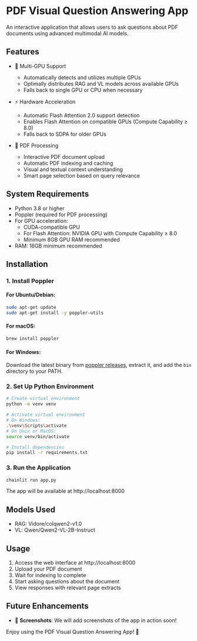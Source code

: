 # PDF Visual Question Answering App

An interactive application that allows users to ask questions about PDF documents using advanced multimodal AI models.

## Features

- 🚀 Multi-GPU Support
  - Automatically detects and utilizes multiple GPUs
  - Optimally distributes RAG and VL models across available GPUs
  - Falls back to single GPU or CPU when necessary

- ⚡ Hardware Acceleration
  - Automatic Flash Attention 2.0 support detection
  - Enables Flash Attention on compatible GPUs (Compute Capability ≥ 8.0)
  - Falls back to SDPA for older GPUs

- 📑 PDF Processing
  - Interactive PDF document upload
  - Automatic PDF indexing and caching
  - Visual and textual context understanding
  - Smart page selection based on query relevance

## System Requirements

- Python 3.8 or higher
- Poppler (required for PDF processing)
- For GPU acceleration:
  - CUDA-compatible GPU
  - For Flash Attention: NVIDIA GPU with Compute Capability ≥ 8.0
  - Minimum 8GB GPU RAM recommended
- RAM: 16GB minimum recommended

## Installation

### 1. Install Poppler

#### For Ubuntu/Debian:
```bash
sudo apt-get update
sudo apt-get install -y poppler-utils
```

#### For macOS:
```bash
brew install poppler
```

#### For Windows:
Download the latest binary from [poppler releases](http://blog.alivate.com.au/poppler-windows/), extract it, and add the `bin` directory to your PATH.

### 2. Set Up Python Environment

```bash
# Create virtual environment
python -m venv venv

# Activate virtual environment
# On Windows:
.\venv\Scripts\activate
# On Unix or MacOS:
source venv/bin/activate

# Install dependencies
pip install -r requirements.txt
```

### 3. Run the Application

```bash
chainlit run app.py
```

The app will be available at http://localhost:8000

## Models Used

- RAG: Vidore/colqwen2-v1.0
- VL: Qwen/Qwen2-VL-2B-Instruct

## Usage

1. Access the web interface at http://localhost:8000
2. Upload your PDF document
3. Wait for indexing to complete
4. Start asking questions about the document
5. View responses with relevant page extracts

## Future Enhancements

- 📸 **Screenshots**: We will add screenshots of the app in action soon!

Enjoy using the PDF Visual Question Answering App! 🚀